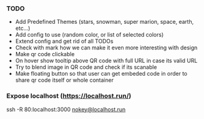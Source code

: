 ### TODO

- Add Predefined Themes (stars, snowman, super marion, space, earth, etc...)
- Add config to use (random color, or list of selected colors)
- Extend config and get rid of all TODOs
- Check with mark how we can make it even more interesting with design
- Make qr code clickable
- On hover show tooltip above QR code with full URL in case its valid URL
- Try to blend image in QR code and check if its scanable
- Make floating button so that user can get embeded code in order to share qr code itself or whole container


### Expose localhost (https://localhost.run/)
ssh -R 80:localhost:3000 nokey@localhost.run